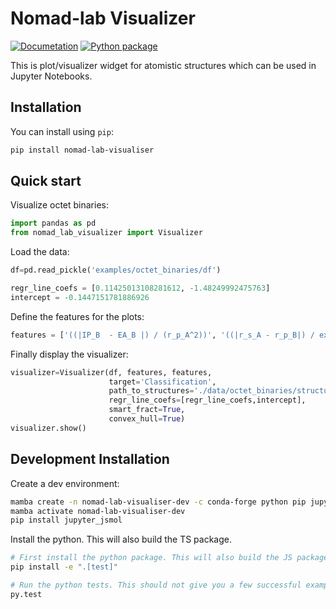 # Nomad-lab Visualizer

[![Documetation]()]()
[![Python package]()]()

This is plot/visualizer widget for atomistic structures which can be used in Jupyter Notebooks.


## Installation

You can install using `pip`:

```bash
pip install nomad-lab-visualiser
```


## Quick start

Visualize octet binaries:

```python
import pandas as pd
from nomad_lab_visualizer import Visualizer
```

Load the data:
```python
df=pd.read_pickle('examples/octet_binaries/df')

regr_line_coefs = [0.11425013108281612, -1.48249992475763]
intercept = -0.1447151781886926
```

Define the features for the plots:
```python
features = ['((|IP_B  - EA_B |) / (r_p_A^2))', '((|r_s_A - r_p_B|) / exp(r_s_A))']
```
Finally display the visualizer:
```python
visualizer=Visualizer(df, features, features,
                      target='Classification',
                      path_to_structures='./data/octet_binaries/structures',
                      regr_line_coefs=[regr_line_coefs,intercept],
                      smart_fract=True,
                      convex_hull=True)
visualizer.show()
```

## Development Installation

Create a dev environment:

```bash
mamba create -n nomad-lab-visualiser-dev -c conda-forge python pip jupyter jupyterlab plotly ipywidgets numpy scipy pandas scikit-learn
mamba activate nomad-lab-visualiser-dev
pip install jupyter_jsmol
```

Install the python. This will also build the TS package.

```bash
# First install the python package. This will also build the JS packages.
pip install -e ".[test]"

# Run the python tests. This should not give you a few successful example tests
py.test
```
